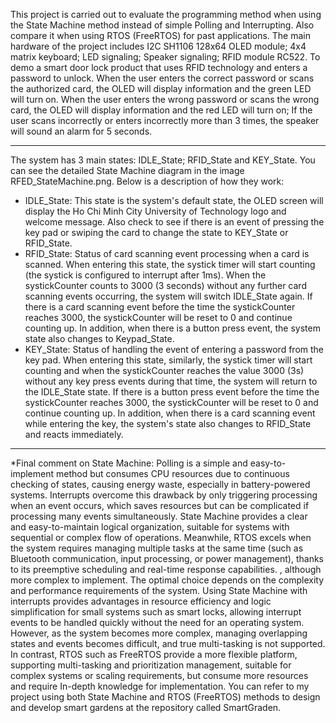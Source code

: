 This project is carried out to evaluate the programming method when using the State Machine method instead of simple Polling and Interrupting. Also compare it when using RTOS (FreeRTOS) for past applications.
The main hardware of the project includes I2C SH1106 128x64 OLED module; 4x4 matrix keyboard; LED signaling; Speaker signaling; RFID module RC522. To demo a smart door lock product that uses RFID technology and enters a password to unlock. When the user enters the correct password or scans the authorized card, the OLED will display information and the green LED will turn on. When the user enters the wrong password or scans the wrong card, the OLED will display information and the red LED will turn on; If the user scans incorrectly or enters incorrectly more than 3 times, the speaker will sound an alarm for 5 seconds.

--------------------------------------------------------------------------------------------------------------------------------------------------------------------------------------------------------------------------------------------------------------------------------------------------

The system has 3 main states: IDLE_State; RFID_State and KEY_State. You can see the detailed State Machine diagram in the image RFED_StateMachine.png. Below is a description of how they work:
- IDLE_State: This state is the system's default state, the OLED screen will display the Ho Chi Minh City University of Technology logo and welcome message. Also check to see if there is an event of pressing the key pad or swiping the card to change the state to KEY_State or RFID_State.
- RFID_State: Status of card scanning event processing when a card is scanned. When entering this state, the systick timer will start counting (the systick is configured to interrupt after 1ms). When the systickCounter counts to 3000 (3 seconds) without any further card scanning events occurring, the system will switch IDLE_State again. If there is a card scanning event before the time the systickCounter reaches 3000, the systickCounter will be reset to 0 and continue counting up. In addition, when there is a button press event, the system state also changes to Keypad_State.
- KEY_State: Status of handling the event of entering a password from the key pad. When entering this state, similarly, the systick timer will start counting and when the systickCounter reaches the value 3000 (3s) without any key press events during that time, the system will return to the IDLE_State state. If there is a button press event before the time the systickCounter reaches 3000, the systickCounter will be reset to 0 and continue counting up. In addition, when there is a card scanning event while entering the key, the system's state also changes to RFID_State and reacts immediately.

--------------------------------------------------------------------------------------------------------------------------------------------------------------------------------------------------------------------------------------------------------------------------------------------------

*Final comment on State Machine: Polling is a simple and easy-to-implement method but consumes CPU resources due to continuous checking of states, causing energy waste, especially in battery-powered systems. Interrupts overcome this drawback by only triggering processing when an event occurs, which saves resources but can be complicated if processing many events simultaneously. State Machine provides a clear and easy-to-maintain logical organization, suitable for systems with sequential or complex flow of operations. Meanwhile, RTOS excels when the system requires managing multiple tasks at the same time (such as Bluetooth communication, input processing, or power management), thanks to its preemptive scheduling and real-time response capabilities. , although more complex to implement. The optimal choice depends on the complexity and performance requirements of the system.
Using State Machine with interrupts provides advantages in resource efficiency and logic simplification for small systems such as smart locks, allowing interrupt events to be handled quickly without the need for an operating system. However, as the system becomes more complex, managing overlapping states and events becomes difficult, and true multi-tasking is not supported. In contrast, RTOS such as FreeRTOS provide a more flexible platform, supporting multi-tasking and prioritization management, suitable for complex systems or scaling requirements, but consume more resources and require In-depth knowledge for implementation.
You can refer to my project using both State Machine and RTOS (FreeRTOS) methods to design and develop smart gardens at the repository called SmartGraden.
